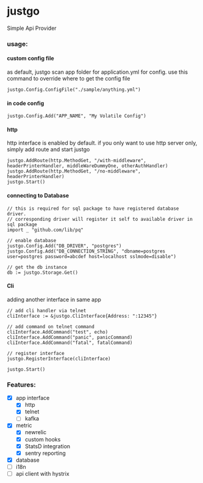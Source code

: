 # justgo
Simple Api Provider

### usage:

#### custom config file
as default, justgo scan app folder for application.yml for config. use this command to override where to get the config file
~~~~
justgo.Config.ConfigFile("./sample/anything.yml")
~~~~

#### in code config
~~~~
justgo.Config.Add("APP_NAME", "My Volatile Config")
~~~~


#### http
http interface is enabled by default. if you only want to use http server only, simply add route and start justgo
~~~~
justgo.AddRoute(http.MethodGet, "/with-middleware", headerPrinterHandler, middleWareDummyOne, otherAuthHandler)
justgo.AddRoute(http.MethodGet, "/no-middleware", headerPrinterHandler)
justgo.Start()
~~~~

#### connecting to Database
~~~~
// this is required for sql package to have registered database driver.
// corresponding driver will register it self to available driver in sql package
import _ "github.com/lib/pq"

// enable database
justgo.Config.Add("DB_DRIVER", "postgres")
justgo.Config.Add("DB_CONNECTION_STRING", "dbname=postgres user=postgres password=abcdef host=localhost sslmode=disable")

// get the db instance
db := justgo.Storage.Get()
~~~~

#### Cli 
adding another interface in same app
~~~~
// add cli handler via telnet
cliInterface := &justgo.CliInterface{Address: ":12345"}

// add command on telnet command
cliInterface.AddCommand("test", echo)
cliInterface.AddCommand("panic", panicCommand)
cliInterface.AddCommand("fatal", fatalCommand)

// register interface
justgo.RegisterInterface(cliInterface)

justgo.Start()
~~~~

### Features:
* [x] app interface
    * [x] http
    * [x] telnet
    * [ ] kafka
* [x] metric
    * [x] newrelic
    * [x] custom hooks
    * [x] StatsD integration
    * [x] sentry reporting
* [x] database 
* [ ] i18n 
* [ ] api client with hystrix
